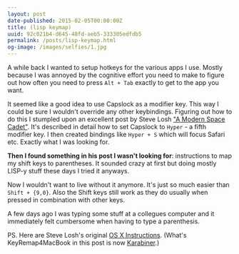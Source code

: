 ```yaml
---
layout: post
date-published: 2015-02-05T00:00:00Z
title: (lisp keymap)
uuid: 92c021b4-d645-48fd-aeb5-333305edfdb5
permalink: /posts/lisp-keymap.html
og-image: /images/selfies/1.jpg
---
```

A while back I wanted to setup hotkeys for the various apps I use.
Mostly because I was annoyed by the cognitive effort you need to
make to figure out how often you need to press `Alt + Tab` exactly
to get to the app you want.

It seemed like a good idea to use Capslock as a modifier key.
This way I could be sure I wouldn't override any other keybindings.
Figuring out how to do this I stumpled upon an excellent
post by Steve Losh ["A Modern Space Cadet"][space-cadet]. It's
described in detail how to set Capslock to `Hyper` - a fifth modifier
key. I then created bindings like `Hyper + S` which will focus Safari
etc. Exactly what I was looking for.


**Then I found something in his post I wasn't looking for**:
instructions to map my shift keys to parentheses. It sounded crazy at
first but doing mostly LISP-y stuff these days I tried it anyways.

Now I wouldn't want to live without it anymore. It's just so much easier
than `Shift + {9,0}`. Also the Shift keys still work as they do usually
when pressed in combination with other keys.

A few days ago I was typing some stuff at a collegues computer and
it immediately felt cumbersome when having to type a parenthesis.

<aside> PS. Here are Steve Losh's original <a
href="http://stevelosh.com/blog/2012/10/a-modern-space-cadet/#shift-parentheses">OS
X Instructions</a>.  (What's KeyRemap4MacBook in this post is now <a
href="https://pqrs.org/osx/karabiner/index.html.en">Karabiner</a>.)
</aside>

[space-cadet]: http://stevelosh.com/blog/2012/10/a-modern-space-cadet/

